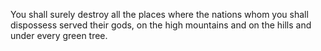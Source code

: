 You shall surely destroy all the places where the nations whom you shall dispossess served their gods, on the high mountains and on the hills and under every green tree.
